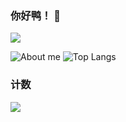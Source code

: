 ### 你好鸭！ 👋
</details>
  <a target="_blank" href="https://space.bilibili.com/388731488/">
  <img src="https://img.shields.io/badge/dynamic/json?style=flat-square&logo=bilibili&label=Bilibili&query=$.data.follower&url=https://api.bilibili.com/x/relation/stat?vmid=388731488"/>
</a>
    
![About me](https://github-readme-stats.vercel.app/api?username=mmy456_icons=true&theme=highcontrast)
![Top Langs](https://github-readme-stats.vercel.app/api/top-langs/?username=mmyo456&layout=compact)
### 计数

[![](https://count.getloli.com/get/@mmyo456?theme=rule34)](http://count.getloli.com/)
